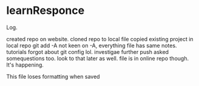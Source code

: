 # learnResponce

Log.

created repo on website.
cloned repo to local file
copied existing project in local repo
git add -A  not keen on -A, everything file has same notes.
tutorials forgot about git config lol. investigae further
push asked somequestions too. look to that later as well.
file is in online repo though. It's happening.

This file loses formatting when saved

